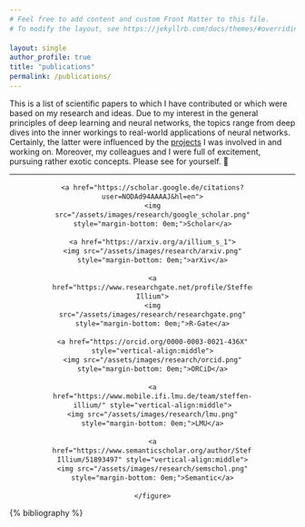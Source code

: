 ```yaml
---
# Feel free to add content and custom Front Matter to this file.
# To modify the layout, see https://jekyllrb.com/docs/themes/#overriding-theme-defaults

layout: single
author_profile: true
title: "publications"
permalink: /publications/
---
```


This is a list of scientific papers to which I have contributed or which were based on my research and ideas.
Due to my interest in the general principles of deep learning and neural networks, the topics range from deep dives into the inner workings to real-world applications of neural networks.
Certainly, the latter were influenced by the [projects](/projects) I was involved in and working on.
Moreover, my colleagues and I were full of excitement, pursuing rather exotic concepts.
Please see for yourself. :hugs:
 
---

<center>
    <figure class="research_icons" style="max-width: 70%; text-align:center;">

    <a href="https://scholar.google.de/citations?user=NODAd94AAAAJ&hl=en">
    <img src="/assets/images/research/google_scholar.png"  style="margin-bottom: 0em;">Scholar</a>

    <a href="https://arxiv.org/a/illium_s_1">
    <img src="/assets/images/research/arxiv.png" style="margin-bottom: 0em;">arXiv</a>

    <a href="https://www.researchgate.net/profile/Steffen-Illium">
    <img src="/assets/images/research/researchgate.png" style="margin-bottom: 0em;">R-Gate</a>

    <a href="https://orcid.org/0000-0003-0021-436X" style="vertical-align:middle">
    <img src="/assets/images/research/orcid.png" style="margin-bottom: 0em;">ORCiD</a>

    <a href="https://www.mobile.ifi.lmu.de/team/steffen-illium/" style="vertical-align:middle">
    <img src="/assets/images/research/lmu.png" style="margin-bottom: 0em;">LMU</a>

    <a href="https://www.semanticscholar.org/author/Steffen-Illium/51893497" style="vertical-align:middle">
    <img src="/assets/images/research/semschol.png" style="margin-bottom: 0em;">Semantic</a>

    </figure>
</center>

<!-- Bib. databases:
[Scholar](https://scholar.google.de/citations?user=NODAd94AAAAJ&hl=en),
[arXiv](https://arxiv.org/a/illium_s_1),
[Researchgate](https://www.researchgate.net/profile/Steffen-Illium),
[ORCiD](https://orcid.org/0000-0003-0021-436X)

--- -->

{% bibliography %}
